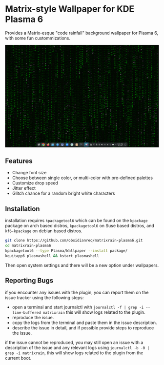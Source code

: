 # Matrix-style Wallpaper for KDE Plasma 6

Provides a Matrix-esque "code rainfall" background wallpaper for Plasma 6, with some fun custommizations.

![screenshot.png](screenshot.png)

## Features

- Change font size
- Choose between single color, or multi-color with pre-defined palettes
- Customize drop speed
- Jitter effect
- Glitch chance for a random bright white characters

## Installation

installation requires `kpackagetool6` which can be found on the `kpackage`
package on arch based distros, `kpackagetool6` on Suse based distros, and
`kf6-kpackage` on debian based distros.

```bash
git clone https://github.com/obsidianreq/matrixrain-plasma6.git
cd matrixrain-plasma6
kpackagetool6 --type Plasma/Wallpaper --install package/
kquitapp6 plasmashell && kstart plasmashell
```

Then open system settings and there will be a new option under wallpapers.

## Reporting Bugs

if you encounter any issues with the plugin, you can report them on the issue
tracker using the following steps:

- open a terminal and start journalctl with
  `journalctl -f | grep -i --line-buffered matrixrain` this will show logs
  related to the plugin.
- reproduce the issue.
- copy the logs from the terminal and paste them in the issue description.
- describe the issue in detail, and if possible provide steps to reproduce the
  issue.

if the issue cannot be reproduced, you may still open an issue with a
description of the issue and any relevant logs using
`journalctl -b -0 | grep -i matrixrain`, this will show logs related to the
plugin from the current boot.
